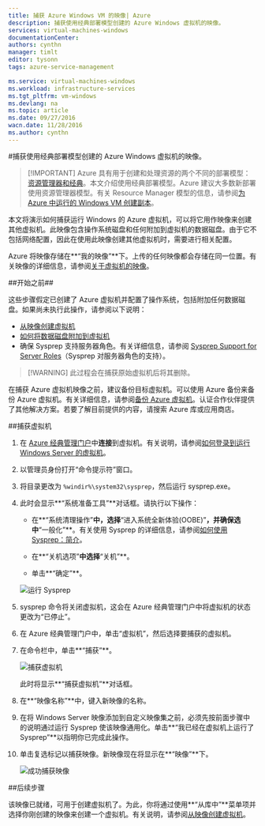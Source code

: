 ```yaml
---
title: 捕获 Azure Windows VM 的映像| Azure
description: 捕获使用经典部署模型创建的 Azure Windows 虚拟机的映像。
services: virtual-machines-windows
documentationCenter: 
authors: cynthn
manager: timlt
editor: tysonn
tags: azure-service-management

ms.service: virtual-machines-windows
ms.workload: infrastructure-services
ms.tgt_pltfrm: vm-windows
ms.devlang: na
ms.topic: article
ms.date: 09/27/2016
wacn.date: 11/28/2016
ms.author: cynthn
---
```


#捕获使用经典部署模型创建的 Azure Windows 虚拟机的映像。

> [!IMPORTANT] Azure 具有用于创建和处理资源的两个不同的部署模型：[资源管理器和经典](../azure-resource-manager/resource-manager-deployment-model.md)。本文介绍使用经典部署模型。Azure 建议大多数新部署使用资源管理器模型。有关 Resource Manager 模型的信息，请参阅[为 Azure 中运行的 Windows VM 创建副本](./virtual-machines-windows-vhd-copy.md)。

本文将演示如何捕获运行 Windows 的 Azure 虚拟机，可以将它用作映像来创建其他虚拟机。此映像包含操作系统磁盘和任何附加到虚拟机的数据磁盘。由于它不包括网络配置，因此在使用此映像创建其他虚拟机时，需要进行相关配置。

Azure 将映像存储在**“我的映像”**下。上传的任何映像都会存储在同一位置。有关映像的详细信息，请参阅[关于虚拟机的映像](./virtual-machines-linux-classic-about-images.md)。

##开始之前##

这些步骤假定已创建了 Azure 虚拟机并配置了操作系统，包括附加任何数据磁盘。如果尚未执行此操作，请参阅以下说明：

- [从映像创建虚拟机](./virtual-machines-windows-classic-createportal.md)
- [如何将数据磁盘附加到虚拟机](./virtual-machines-windows-classic-attach-disk.md)
- 确保 Sysprep 支持服务器角色。有关详细信息，请参阅 [Sysprep Support for Server Roles](https://msdn.microsoft.com/windows/hardware/commercialize/manufacture/desktop/sysprep-support-for-server-roles)（Sysprep 对服务器角色的支持）。

> [!WARNING] 此过程会在捕获原始虚拟机后将其删除。

在捕获 Azure 虚拟机映像之前，建议备份目标虚拟机。可以使用 Azure 备份来备份 Azure 虚拟机。有关详细信息，请参阅[备份 Azure 虚拟机](../backup/backup-azure-vms.md)。认证合作伙伴提供了其他解决方案。若要了解目前提供的内容，请搜索 Azure 库或应用商店。

##捕获虚拟机

1. 在 [Azure 经典管理门户](http://manage.windowsazure.cn)中**连接**到虚拟机。有关说明，请参阅[如何登录到运行 Windows Server 的虚拟机][]。

2.	以管理员身份打开“命令提示符”窗口。

3.	将目录更改为 `%windir%\system32\sysprep`，然后运行 sysprep.exe。

4. 	此时会显示**“系统准备工具”**对话框。请执行以下操作：

	- 在**“系统清理操作”**中，选择**“进入系统全新体验(OOBE)”**，并确保选中**“一般化”**。有关使用 Sysprep 的详细信息，请参阅[如何使用 Sysprep：简介][]。

	- 在**“关机选项”**中选择**“关机”**。

	- 单击**“确定”**。

	![运行 Sysprep](./media/virtual-machines-windows-classic-capture-image/SysprepGeneral.png)

7.	sysprep 命令将关闭虚拟机，这会在 Azure 经典管理门户中将虚拟机的状态更改为“已停止”。

8.	在 Azure 经典管理门户中，单击“虚拟机”，然后选择要捕获的虚拟机。

9.	在命令栏中，单击**“捕获”**。

	![捕获虚拟机](./media/virtual-machines-windows-classic-capture-image/CaptureVM.png)  

	此时将显示**“捕获虚拟机”**对话框。

10.	在**“映像名称”**中，键入新映像的名称。

11.	在将 Windows Server 映像添加到自定义映像集之前，必须先按前面步骤中的说明通过运行 Sysprep 使该映像通用化。单击**“我已经在虚拟机上运行了 Sysprep”**以指明你已完成此操作。

12.	单击复选标记以捕获映像。新映像现在将显示在**“映像”**下。

 	![成功捕获映像](./media/virtual-machines-windows-classic-capture-image/VMCapturedImageAvailable.png)

##后续步骤

该映像已就绪，可用于创建虚拟机了。为此，你将通过使用**“从库中”**菜单项并选择你刚创建的映像来创建一个虚拟机。有关说明，请参阅[从映像创建虚拟机](./virtual-machines-windows-classic-createportal.md)。

[如何登录到运行 Windows Server 的虚拟机]: ./virtual-machines-windows-classic-connect-logon.md
[如何使用 Sysprep：简介]: http://technet.microsoft.com/zh-cn/library/bb457073.aspx
[Run Sysprep.exe]: ./media/virtual-machines-capture-image-windows-server/SysprepCommand.png
[Enter Sysprep.exe options]: ./media/virtual-machines-windows-classic-capture-image/SysprepGeneral.png
[The virtual machine is stopped]: ./media/virtual-machines-capture-image-windows-server/SysprepStopped.png
[Capture an image of the virtual machine]: ./media/virtual-machines-windows-classic-capture-image/CaptureVM.png
[Enter the image name]: ./media/virtual-machines-capture-image-windows-server/Capture.png
[Image capture successful]: ./media/virtual-machines-capture-image-windows-server/CaptureSuccess.png
[Use the captured image]: ./media/virtual-machines-capture-image-windows-server/MyImagesWindows.png

<!---HONumber=Mooncake_1121_2016-->